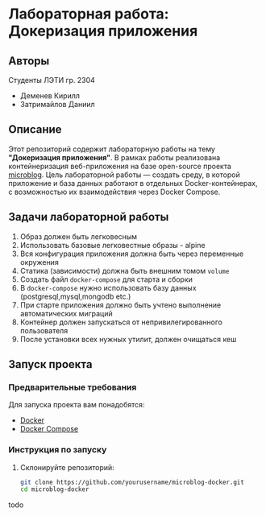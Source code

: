 # Лабораторная работа: Докеризация приложения

## Авторы
Cтуденты ЛЭТИ гр. 2304
- Деменев Кирилл
- Затримайлов Даниил

## Описание

Этот репозиторий содержит лабораторную работы на тему **"Докеризация приложения"**. В рамках работы реализована контейнеризация веб-приложения на базе open-source проекта [microblog](https://github.com/miguelgrinberg/microblog). 
Цель лабораторной работы — создать среду, в которой приложение и база данных работают в отдельных Docker-контейнерах, с возможностью их взаимодействия через Docker Compose.

## Задачи лабораторной работы

1. Образ должен быть легковесным
2. Использовать базовые легковестные образы - alpine
3. Вся конфигурация приложения должна быть через переменные окружения
4. Статика (зависимости) должна быть внешним томом `volume`
5. Создать файл `docker-compose` для старта и сборки
6. В `docker-compose` нужно использовать базу данных (postgresql,mysql,mongodb etc.)
7. При старте приложения должно быть учтено выполнение автоматических миграций
8. Контейнер должен запускаться от непривилегированного пользователя
9. После установки всех нужных утилит, должен очищаться кеш

## Запуск проекта

### Предварительные требования

Для запуска проекта вам понадобятся:

- [Docker](https://www.docker.com/get-started)
- [Docker Compose](https://docs.docker.com/compose/)

### Инструкция по запуску

1. Склонируйте репозиторий:
   ```bash
   git clone https://github.com/yourusername/microblog-docker.git
   cd microblog-docker
   ```
todo
